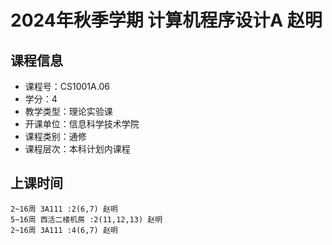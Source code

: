 # 2024年秋季学期 计算机程序设计A 赵明






## 课程信息

- 课程号：CS1001A.06
- 学分：4
- 教学类型：理论实验课
- 开课单位：信息科学技术学院
- 课程类别：通修
- 课程层次：本科计划内课程

## 上课时间

```
2~16周 3A111 :2(6,7) 赵明
5~16周 西活二楼机房 :2(11,12,13) 赵明
2~16周 3A111 :4(6,7) 赵明
```

